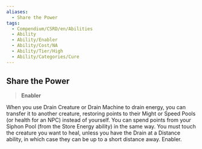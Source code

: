 ```yaml
---
aliases:
  - Share the Power
tags:
  - Compendium/CSRD/en/Abilities
  - Ability
  - Ability/Enabler
  - Ability/Cost/NA
  - Ability/Tier/High
  - Ability/Categories/Cure
---
```

  
    
## Share the Power    
>**Enabler**  
    
When you use Drain Creature or Drain Machine to drain energy, you can transfer it to another creature, restoring points to their Might or Speed Pools (or health for an NPC) instead of yourself. You can spend points from your Siphon Pool (from the Store Energy ability) in the same way. You must touch the creature you want to heal, unless you have the Drain at a Distance ability, in which case they can be up to a short distance away. Enabler.